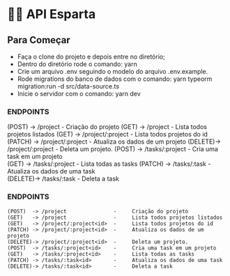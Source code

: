 # 👨‍💻 API Esparta

## Para Começar
- Faça o clone do projeto e depois entre no diretório;
- Dentro do diretório rode o comando: yarn 
- Crie um arquivo .env seguindo o modelo do arquivo .env.example.
- Rode migrations do banco de dados com o comando: yarn typeorm migration:run -d src/data-source.ts
- Inicie o servidor com o comando: yarn dev

### ENDPOINTS  

(POST)  -> /project                   -      Criação do projeto
(GET)   -> /project                   -      Lista todos projetos listados
(GET)   -> /project/:project<id>      -      Lista todos projetos do id
(PATCH) -> /project/:project<id>      -      Atualiza os dados de um projeto
(DELETE)-> /project/:project<id>      -      Deleta um projeto.
(POST)  -> /tasks/:project<id>        -     Cria uma task em um projeto                                             
(GET)   -> /tasks/:project<id>        -     Lista todas as tasks
(PATCH) -> /tasks/:task<id>           -     Atualiza os dados de uma task     
(DELETE)-> /tasks/:task<id>           -     Deleta a task                

  ### ENDPOINTS  

    (POST)  -> /project               -     Criação do projeto
    (GET)   -> /project               -     Lista todos projetos listados
    (GET)   -> /project/:project<id>  -     Lista todos projetos do id 
    (PATCH) -> /project/:project<id>  -     Atualiza os dados de um projeto
    (DELETE)-> /project/:project<id>  -     Deleta um projeto.                                            
    (POST)  -> /tasks/:project<id>    -     Cria uma task em um projeto           
    (GET)   -> /tasks/:project<id>    -     Lista todas as tasks
    (PATCH) -> /tasks/:task<id>       -     Atualiza os dados de uma task  
    (DELETE)-> /tasks/:task<id>       -     Deleta a task          

